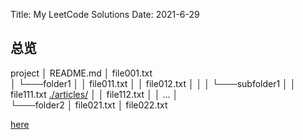 Title: My LeetCode Solutions
Date: 2021-6-29 

## 总览

project
│   README.md
│   file001.txt    
│
└───folder1
│   │   file011.txt
│   │   file012.txt
│   │
│   └───subfolder1
│       │   file111.txt [./articles/]({filename}/blog_bert_serving.md)
│       │   file112.txt
│       │   ...
│   
└───folder2
    │   file021.txt
    │   file022.txt

[here]({filename}/articles/blog_bert_serving.md)